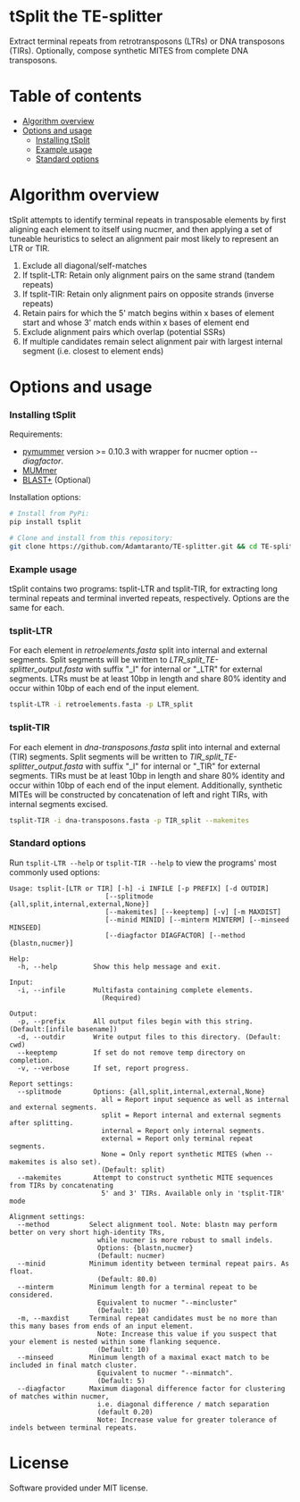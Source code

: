 # tSplit the TE-splitter

Extract terminal repeats from retrotransposons (LTRs) or DNA transposons (TIRs). 
Optionally, compose synthetic MITES from complete DNA transposons.  

# Table of contents

* [Algorithm overview](#algorithm-overview)
* [Options and usage](#options-and-usage)
    * [Installing tSplit](#installing-tsplit)
    * [Example usage](#example-usage)
    * [Standard options](#standard-options)

# Algorithm overview

tSplit attempts to identify terminal repeats in transposable elements by 
first aligning each element to itself using nucmer, and then applying a set of 
tuneable heuristics to select an alignment pair most likely to represent an LTR or TIR.  

  1. Exclude all diagonal/self-matches 
  2. If tsplit-LTR: Retain only alignment pairs on the same strand (tandem repeats)
  3. If tsplit-TIR: Retain only alignment pairs on opposite strands (inverse repeats)
  4. Retain pairs for which the 5' match begins within x bases of element start
     and whose 3' match ends within x bases of element end
  5. Exclude alignment pairs which overlap (potential SSRs)
  6. If multiple candidates remain select alignment pair with largest internal segment 
  (i.e. closest to element ends)

# Options and usage  

### Installing tSplit

Requirements: 
  * [pymummer](https://pypi.python.org/pypi/pymummer) version >= 0.10.3 with wrapper for nucmer option *--diagfactor*.
  * [MUMmer](http://mummer.sourceforge.net/)
  * [BLAST+](ftp://ftp.ncbi.nlm.nih.gov/blast/executables/blast+/LATEST/) (Optional)

Installation options:

```bash
# Install from PyPi:
pip install tsplit

# Clone and install from this repository:
git clone https://github.com/Adamtaranto/TE-splitter.git && cd TE-splitter && pip install -e .
```

### Example usage  

tSplit contains two programs: tsplit-LTR and tsplit-TIR, for extracting long terminal 
repeats and terminal inverted repeats, respectively. Options are the same
for each.  

### tsplit-LTR 

For each element in *retroelements.fasta* split into internal and external segments. 
Split segments will be written to *LTR_split_TE-splitter_output.fasta* with suffix "_I" 
for internal or "_LTR" for external segments. LTRs must be at least 10bp in length and 
share 80% identity and occur within 10bp of each end of the input element.

```bash
tsplit-LTR -i retroelements.fasta -p LTR_split
```

### tsplit-TIR

For each element in *dna-transposons.fasta* split into internal and external (TIR) segments. 
Split segments will be written to *TIR_split_TE-splitter_output.fasta* with suffix "_I" for 
internal or "_TIR" for external segments. TIRs must be at least 10bp in length and share 80% 
identity and occur within 10bp of each end of the input element. Additionally, synthetic 
MITEs will be constructed by concatenation of left and right TIRs, with internal segments 
excised.

```bash
tsplit-TIR -i dna-transposons.fasta -p TIR_split --makemites
```

### Standard options

Run `tsplit-LTR --help` or `tsplit-TIR --help` to view the programs' most commonly used 
options:

```
Usage: tsplit-[LTR or TIR] [-h] -i INFILE [-p PREFIX] [-d OUTDIR]
                        [--splitmode {all,split,internal,external,None}]
                        [--makemites] [--keeptemp] [-v] [-m MAXDIST]
                        [--minid MINID] [--minterm MINTERM] [--minseed MINSEED]
                        [--diagfactor DIAGFACTOR] [--method {blastn,nucmer}]

Help:
  -h, --help         Show this help message and exit.

Input:
  -i, --infile       Multifasta containing complete elements. 
                       (Required)  

Output:
  -p, --prefix       All output files begin with this string.  (Default:[infile basename])  
  -d, --outdir       Write output files to this directory. (Default: cwd)  
  --keeptemp         If set do not remove temp directory on completion.
  -v, --verbose      If set, report progress.

Report settings:
  --splitmode        Options: {all,split,internal,external,None} 
                       all = Report input sequence as well as internal and external segments.  
                       split = Report internal and external segments after splitting.  
                       internal = Report only internal segments.  
                       external = Report only terminal repeat segments.  
                       None = Only report synthetic MITES (when --makemites is also set).  
                       (Default: split)  
  --makemites        Attempt to construct synthetic MITE sequences from TIRs by concatenating 
                       5' and 3' TIRs. Available only in 'tsplit-TIR' mode 

Alignment settings:
  --method          Select alignment tool. Note: blastn may perform better on very short high-identity TRs,
                      while nucmer is more robust to small indels.
                      Options: {blastn,nucmer} 
                      (Default: nucmer)
  --minid           Minimum identity between terminal repeat pairs. As float. 
                      (Default: 80.0)  
  --minterm         Minimum length for a terminal repeat to be considered.  
                      Equivalent to nucmer "--mincluster" 
                      (Default: 10)  
  -m, --maxdist     Terminal repeat candidates must be no more than this many bases from ends of an input element. 
                      Note: Increase this value if you suspect that your element is nested within some flanking sequence. 
                      (Default: 10)
  --minseed         Minimum length of a maximal exact match to be included in final match cluster. 
                      Equivalent to nucmer "--minmatch". 
                      (Default: 5)
  --diagfactor      Maximum diagonal difference factor for clustering of matches within nucmer, 
                      i.e. diagonal difference / match separation 
                      (default 0.20) 
                      Note: Increase value for greater tolerance of indels between terminal repeats.
```

# License

Software provided under MIT license.


